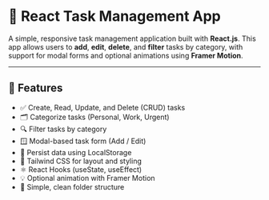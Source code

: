 # 📝 React Task Management App

A simple, responsive task management application built with **React.js**. This app allows users to **add**, **edit**, **delete**, and **filter** tasks by category, with support for modal forms and optional animations using **Framer Motion**.

---

## 🚀 Features

- ✅ Create, Read, Update, and Delete (CRUD) tasks
- 🗂️ Categorize tasks (Personal, Work, Urgent)
- 🔍 Filter tasks by category
- 🪟 Modal-based task form (Add / Edit)
- 💾 Persist data using LocalStorage
- 🎨 Tailwind CSS for layout and styling
- ⚛️ React Hooks (useState, useEffect)
- 💡 Optional animation with Framer Motion
- 🧠 Simple, clean folder structure
